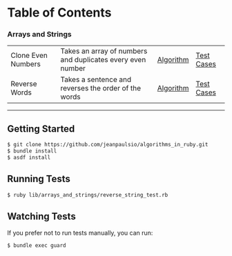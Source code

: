 # Table of Contents

### Arrays and Strings

<table>
  <tbody>
    <tr>
      <td>Clone Even Numbers</td>
      <td>Takes an array of numbers and duplicates every even number</td>
      <td><a href="./lib/arrays_and_strings/clone_even_numbers.rb">Algorithm</a></td>
      <td><a href="./lib/arrays_and_strings/clone_even_numbers_test.rb">Test Cases</a></td>
    </tr>
    <tr>
      <td>Reverse Words</td>
      <td>Takes a sentence and reverses the order of the words</td>
      <td><a href="./lib/arrays_and_strings/reverse_words.rb">Algorithm</a></td>
      <td><a href="./lib/arrays_and_strings/reverse_words_test.rb">Test Cases</a></td>
    </tr>
  </tbody>
</table>

---

## Getting Started

```bash
$ git clone https://github.com/jeanpaulsio/algorithms_in_ruby.git
$ bundle install
$ asdf install
```

## Running Tests

```bash
$ ruby lib/arrays_and_strings/reverse_string_test.rb
```

## Watching Tests

If you prefer not to run tests manually, you can run:

```
$ bundle exec guard
```
